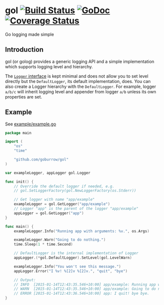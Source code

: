 # gol [![Build Status](https://travis-ci.org/goburrow/gol.svg)](https://travis-ci.org/goburrow/gol) [![GoDoc](https://godoc.org/github.com/goburrow/gol?status.svg)](https://godoc.org/github.com/goburrow/gol) [![Coverage Status](https://coveralls.io/repos/goburrow/gol/badge.svg?branch=master)](https://coveralls.io/r/goburrow/gol?branch=master)
Go logging made simple

## Introduction
gol (or golog) provides a generic logging API and a simple implementation which
supports logging level and hierarchy.

The [`Logger` interface](https://github.com/goburrow/gol/blob/master/api.go)
is kept minimal and does not allow you to set level directly but
the `DefaultLogger`, its default implementation, does.
You can also create a Logger hierarchy with the `DefaultLogger`.
For example, logger `a/b/c` will inherit logging level and appender from logger `a/b`
unless its own properties are set.

## Example
See [example/example.go](https://github.com/goburrow/gol/blob/master/example/example.go)

```go
package main

import (
	"os"
	"time"

	"github.com/goburrow/gol"
)

var exampleLogger, appLogger gol.Logger

func init() {
	// Override the default logger if needed, e.g.
	// gol.SetLoggerFactory(gol.NewLoggerFactory(os.Stderr))

	// Get logger with name "app/example"
	exampleLogger = gol.GetLogger("app/example")
	// Logger "app" is the parent of the logger "app/example"
	appLogger = gol.GetLogger("app")
}

func main() {
	exampleLogger.Info("Running app with arguments: %v.", os.Args)

	exampleLogger.Warn("Going to do nothing.")
	time.Sleep(1 * time.Second)

	// DefaultLogger is the internal implementation of Logger
	appLogger.(*gol.DefaultLogger).SetLevel(gol.LevelWarn)

	exampleLogger.Info("You won't see this message.")
	appLogger.Error("I %v! %[2]v %[2]v.", "quit", "bye")

	// Output:
	// INFO  [2015-01-14T12:43:35.546+10:00] app/example: Running app with arguments: [/go/bin/example].
	// WARN  [2015-01-14T12:43:35.546+10:00] app/example: Going to do nothing.
	// ERROR [2015-01-14T12:43:36.546+10:00] app: I quit! bye bye.
}
```

